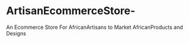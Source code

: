 # ArtisanEcommerceStore-
An Ecommerce Store For AfricanArtisans to Market AfricanProducts and Designs 
